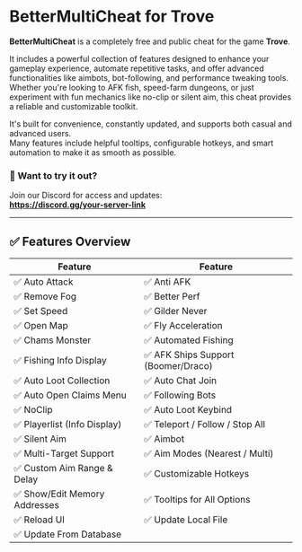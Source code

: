 # BetterMultiCheat for Trove

**BetterMultiCheat** is a completely free and public cheat for the game **Trove**.

It includes a powerful collection of features designed to enhance your gameplay experience, automate repetitive tasks, and offer advanced functionalities like aimbots, bot-following, and performance tweaking tools.  
Whether you're looking to AFK fish, speed-farm dungeons, or just experiment with fun mechanics like no-clip or silent aim, this cheat provides a reliable and customizable toolkit.

It's built for convenience, constantly updated, and supports both casual and advanced users.  
Many features include helpful tooltips, configurable hotkeys, and smart automation to make it as smooth as possible.

### 🔗 Want to try it out?
Join our Discord for access and updates:  
**https://discord.gg/your-server-link**

---

## ✅ Features Overview

| Feature                           | Feature                            |
|-----------------------------------|-------------------------------------|
| ✅ Auto Attack                    | ✅ Anti AFK                         |
| ✅ Remove Fog                    | ✅ Better Perf                      |
| ✅ Set Speed                     | ✅ Gilder Never                     |
| ✅ Open Map                      | ✅ Fly Acceleration                 |
| ✅ Chams Monster                 | ✅ Automated Fishing                |
| ✅ Fishing Info Display          | ✅ AFK Ships Support (Boomer/Draco)|
| ✅ Auto Loot Collection          | ✅ Auto Chat Join                   |
| ✅ Auto Open Claims Menu         | ✅ Following Bots                   |
| ✅ NoClip                        | ✅ Auto Loot Keybind                |
| ✅ Playerlist (Info Display)     | ✅ Teleport / Follow / Stop All     |
| ✅ Silent Aim                    | ✅ Aimbot                            |
| ✅ Multi-Target Support          | ✅ Aim Modes (Nearest / Multi)      |
| ✅ Custom Aim Range & Delay      | ✅ Customizable Hotkeys             |
| ✅ Show/Edit Memory Addresses    | ✅ Tooltips for All Options         |
| ✅ Reload UI                     | ✅ Update Local File                |
| ✅ Update From Database          |                                     |
